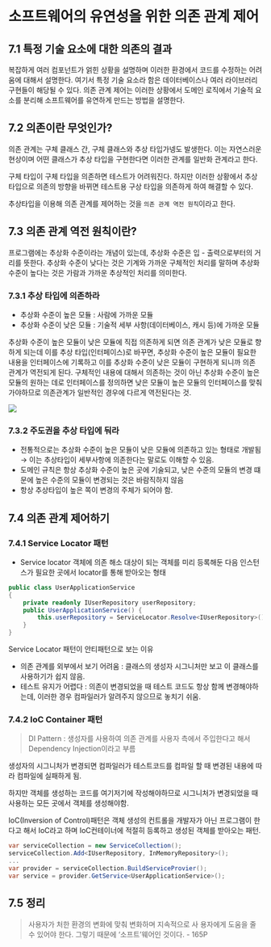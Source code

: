 # 소프트웨어의 유연성을 위한 의존 관계 제어

## 7.1 특정 기술 요소에 대한 의존의 결과

복잡하게 여러 컴포넌트가 얽힌 상황을 설명하며 이러한 환경에서 코드를 수정하는 어려움에 대해서 설명한다.
여기서 특정 기술 요소라 함은 데이터베이스나 여러 라이브러리 구현들이 해당될 수 있다.
의존 관계 제어는 이러한 상황에서 도메인 로직에서 기술적 요소를 분리해 소프트웨어를 유연하게 만드는 방법을 설명한다.

## 7.2  의존이란 무엇인가?

의존 관계는 구체 클래스 간, 구체 클래스와 추상 타입가넹도 발생한다. 이는 자연스러운 현상이며 어떤 클래스가 추상 타입을 구현한다면 이러한 관계를 일반화 관계라고 한다.

구체 타입이 구체 타입을 의존하면 테스트가 어려워진다. 하지만 이러한 상황에서 추상 타입으로 의존의 방향을 바뀌면 테스트용 구상 타입을 의존하게 하여 해결할 수 있다.

추상타입을 이용해 의존 관계를 제어하는 것을 `의존 관계 역전 원칙`이라고 한다.


## 7.3 의존 관계 역전 원칙이란?

프로그램에는 추상화 수준이라는 개념이 있는데, 추상화 수준은 입 - 출력으로부터의 거리를 뜻한다. 추상화 수준이 낮다는 것은 기계와 가까운 구체적인 처리를 말하며 추상화 수준이 높다는 것은 가람과 가까운 추상적인 처리를 의미한다.

### 7.3.1 추상 타입에 의존하라

- 추상화 수준이 높은 모듈 : 사람에 가까운 모듈
- 추상화 수준이 낮은 모듈 : 기술적 세부 사항(데이터베이스, 캐시 등)에 가까운 모듈

추상화 수준이 높은 모듈이 낮은 모듈에 직접 의존하게 되면 의존 관계가 낮은 모듈로 향하게 되는데 이를 추상 타입(인터페이스)로 바꾸면, 추상화 수준이 높은 모듈이 필요한 내용을 인터페이스에 기록하고 이를 추상화 수준이 낮은 모듈이 구현하게 되니까 의존 관계가 역전되게 된다. 구체적인 내용에 대해서 의존하는 것이 아닌 추상화 수준이 높은 모듈의 원하는 데로 인터페이스를 정의하면 낮은 모듈이 높은 모듈의 인터페이스를 맞춰가야하므로 의존관계가 일반적인 경우에 다르게 역전된다는 것.

![](../images/7.3.1_di.png)


### 7.3.2 주도권을 추상 타입에 둬라

- 전통적으로는 추상화 수준이 높은 모듈이 낮은 모듈에 의존하고 있는 형태로 개발됨 → 이는 추상타입이 세부사항에 의존한다는 말로도 이해할 수 있음.
- 도메인 규칙은 항상 추상화 수준이 높은 곳에 기술되고, 낮은 수준의 모듈의 변경 떄문에 높은 수준의 모듈이 변경되는 것은 바람직하지 않음
- 항상 추상타입이 높은 쪽이 변경의 주체가 되어야 함.


## 7.4 의존 관계 제어하기

### 7.4.1 Service Locator 패턴

- Service locator 객체에 의존 해소 대상이 되는 객체를 미리 등록해둔 다음 인스턴스가 필요한 곳에서 locator를 통해 받아오는 형태

```csharp
public class UserApplicationService
{
	private readonly IUserRepository userRepository;
	public UserApplicationService() {
		this.userRepository = ServiceLocator.Resolve<IUserRepository>();
	}
}
```

Service Locator 패턴이 안티패턴으로 보는 이유

- 의존 관계를 외부에서 보기 어려움 : 클래스의 생성자 시그니처만 보고 이 클래스를 사용하기가 쉽지 않음.
- 테스트 유지가 어렵다 : 의존이 변경되었을 때 테스트 코드도 항상 함께 변경해야하는데, 이러한 경우 컴파일러가 알려주지 않으므로 놓치기 쉬움.

### 7.4.2 IoC Container 패턴
    
> DI Pattern : 생성자를 사용하여 의존 관계를 사용자 측에서 주입한다고 해서 Dependency Injection이라고 부름
> 

생성자의 시그니처가 변경되면 컴파일러가 테스트코드를 컴파일 할 때 변경된 내용에 따라 컴파일에 실패하게 됨.

하지만 객체를 생성하는 코드를 여기저기에 작성해야하므로 시그니처가 변경되었을 때 사용하는 모든 곳에서 객체를 생성해야함.

IoC(Inversion of Control)패턴은 객체 생성의 컨트롤을 개발자가 아닌 프로그램이 한다고 해서 IoC라고 하며 IoC컨테이너에 적절히 등록하고 생성된 객체를 받아오는 패턴.

```csharp
var serviceCollection = new ServiceCollection();
serviceCollection.Add<IUserRepository, InMemoryRepository>();
...
var provider = serviceCollection.BuildServiceProvier();
var service = provider.GetService<UserApplicationService>();
```

## 7.5 정리

> 사용자가 처한 환경의 변화에 맞춰 변화하며 지속적으로 사 용자에게 도움을 줄 수 있어야 한다. 그렇기 때문에 ‘소프트’웨어인 것이다. - 165P
